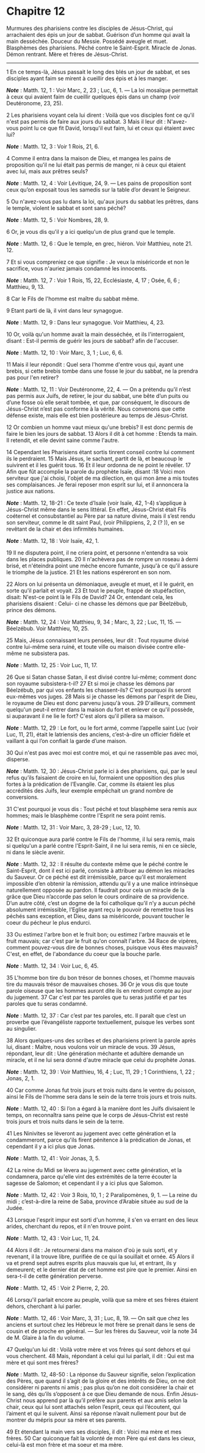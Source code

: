 # Chapitre 12

Murmures des pharisiens contre les disciples de Jésus-Christ, qui arrachaient des épis un jour de sabbat.
Guérison d’un homme qui avait la main desséchée.
Douceur du Messie.
Possédé aveugle et muet.
Blasphèmes des pharisiens.
Péché contre le Saint-Esprit.
Miracle de Jonas.
Démon rentrant.
Mère et frères de Jésus-Christ.

***

1 En ce temps-là, Jésus passait le long des blés un jour de sabbat, et ses disciples ayant faim se mirent à cueillir des épis et à les manger.

***Note*** :  Matth. 12, 1 : Voir Marc, 2, 23 ; Luc, 6, 1. ― La loi mosaïque permettait à ceux qui avaient faim de cueillir quelques épis dans un champ (voir Deutéronome, 23, 25).

2 Les pharisiens voyant cela lui dirent : Voilà que vos disciples font ce qu'il n'est pas permis de faire aux jours du sabbat. 3 Mais il leur dit : N'avez-vous point lu ce que fit David, lorsqu'il eut faim, lui et ceux qui étaient avec lui?

***Note*** :  Matth. 12, 3 : Voir 1 Rois, 21, 6.

4 Comme il entra dans la maison de Dieu, et mangea les pains de proposition qu'il ne lui était pas permis de manger, ni à ceux qui étaient avec lui, mais aux prêtres seuls?

***Note*** :  Matth. 12, 4 : Voir Lévitique, 24, 9. ― Les pains de proposition sont ceux qu’on exposait tous les samedis sur la table d’or devant le Seigneur.

5 Ou n'avez-vous pas lu dans la loi, qu'aux jours du sabbat les prêtres, dans le temple, violent le sabbat et sont sans péché?

***Note*** :  Matth. 12, 5 : Voir Nombres, 28, 9.

6 Or, je vous dis qu'il y a ici quelqu'un de plus grand que le temple.

***Note*** :  Matth. 12, 6 : Que le temple, en grec, hiéron. Voir Matthieu, note 21. 12.

7 Et si vous compreniez ce que signifie : Je veux la miséricorde et non le sacrifice, vous n'auriez jamais condamné les innocents.

***Note*** :  Matth. 12, 7 : Voir 1 Rois, 15, 22, Ecclésiaste, 4, 17 ; Osée, 6, 6 ; Matthieu, 9, 13.

8 Car le Fils de l'homme est maître du sabbat même.


9 Etant parti de là, il vint dans leur synagogue.

***Note*** :  Matth. 12, 9 : Dans leur synagogue. Voir Matthieu, 4, 23.

10 Or, voilà qu'un homme avait la main desséchée, et ils l'interrogaient, disant : Est-il permis de guérir les jours de sabbat? afin de l'accuser.

***Note*** :  Matth. 12, 10 : Voir Marc, 3, 1 ; Luc, 6, 6.

11 Mais il leur répondit : Quel sera l'homme d'entre vous qui, ayant une brebis, si cette brebis tombe dans une fosse le jour du sabbat, ne la prendra pas pour l'en retirer?

***Note*** :  Matth. 12, 11 : Voir Deutéronome, 22, 4. ― On a prétendu qu’il n’est pas permis aux Juifs, de retirer, le jour du sabbat, une bête d’un puits ou d’une fosse où elle serait tombée, et que, par conséquent, le discours de Jésus-Christ n’est pas conforme à la vérité. Nous convenons que cette défense existe, mais elle est bien postérieure au temps de Jésus-Christ.

12 Or combien un homme vaut mieux qu'une brebis? Il est donc permis de faire le bien les jours de sabbat. 13 Alors il dit à cet homme : Etends ta main. Il retendit, et elle devint saine comme l'autre.


14 Cependant les Pharisiens étant sortis tinrent conseil contre lui comment ils le perdraient. 15 Mais Jésus, le sachant, partit de là, et beaucoup le suivirent et il les guérit tous. 16 Et il leur ordonna de ne point le révéler. 17 Afin que fût accomplie la parole du prophète Isaïe, disant :18 Voici mon serviteur que j'ai choisi, l'objet de ma dilection, en qui mon âme a mis toutes ses complaisances. Je ferai reposer mon esprit sur lui, et il annoncera la justice aux nations.

***Note*** :  Matth. 12, 18-21 : Ce texte d’Isaïe (voir Isaïe, 42, 1-4) s’applique à Jésus-Christ même dans le sens littéral. En effet, Jésus-Christ était Fils coéternel et consubstantiel au Père par sa nature divine, mais il s’est rendu son serviteur, comme le dit saint Paul, (voir Philippiens, 2, 2 (? )), en se revêtant de la chair et des infirmités humaines.

***Note*** :  Matth. 12, 18 : Voir Isaïe, 42, 1.

19 Il ne disputera point, il ne criera point, et personne n'entendra sa voix dans les places publiques. 20 Il n'achèvera pas de rompre un roseau à demi brisé, et n'éteindra point une mèche encore fumante, jusqu'à ce qu'il assure le triomphe de la justice. 21 Et les nations espéreront en son nom.


22 Alors on lui présenta un démoniaque, aveugle et muet, et il le guérit, en sorte qu'il parlait et voyait. 23 Et tout le peuple, frappé de stupéfaction, disait: N'est-ce point là le Fils de David? 24 Or, entendant cela, les pharisiens disaient : Celui- ci ne chasse les démons que par Béelzébub, prince des démons.

***Note*** :  Matth. 12, 24 : Voir Matthieu, 9, 34 ; Marc, 3, 22 ; Luc, 11, 15. ― Béelzébub. Voir Matthieu, 10, 25.

25 Mais, Jésus connaissant leurs pensées, leur dit : Tout royaume divisé contre lui-même sera ruiné, et toute ville ou maison divisée contre elle-même ne subsistera pas.

***Note*** :  Matth. 12, 25 : Voir Luc, 11, 17.

26 Que si Satan chasse Satan, il est divisé contre lui-même; comment donc son royaume subsistera-t-il? 27 Et si moi je chasse les démons par Béelzébub, par qui vos enfants les chassent-ils? C'est pourquoi ils seront eux-mêmes vos juges. 28 Mais si je chasse les démons par l'esprit de Dieu, le royaume de Dieu est donc parvenu jusqu'à vous. 29 D'ailleurs, comment quelqu'un peut-il entrer dans la maison du fort et enlever ce qu'il possède, si auparavant il ne lie le fort? C'est alors qu'il pillera sa maison.

***Note*** :  Matth. 12, 29 : Le fort, ou le fort armé, comme l’appelle saint Luc (voir Luc, 11, 21), était le latriensis des anciens, c’est-à-dire un officier fidèle et vaillant à qui l’on confiait la garde d’une maison.

30 Qui n'est pas avec moi est contre moi, et qui ne rassemble pas avec moi, disperse.

***Note*** :  Matth. 12, 30 : Jésus-Christ parle ici à des pharisiens, qui, par le seul refus qu’ils faisaient de croire en lui, formaient une opposition des plus fortes à la prédication de l’Evangile. Car, comme ils étaient les plus accrédités des Juifs, leur exemple empêchait un grand nombre de conversions.


31 C'est pourquoi je vous dis : Tout péché et tout blasphème sera remis aux hommes; mais le blasphème contre l'Esprit ne sera point remis.

***Note*** :  Matth. 12, 31 : Voir Marc, 3, 28-29 ; Luc, 12, 10.

32 Et quiconque aura parlé contre le Fils de l'homme, il lui sera remis, mais si quelqu'un a parlé contre l'Esprit-Saint, il ne lui sera remis, ni en ce siècle, ni dans le siècle avenir.

***Note*** :  Matth. 12, 32 : Il résulte du contexte même que le péché contre le Saint-Esprit, dont il est ici parlé, consiste à attribuer au démon les miracles du Sauveur. Or ce péché est dit irrémissible, parce qu’il est moralement impossible d’en obtenir la rémission, attendu qu’il y a une malice intrinsèque naturellement opposée au pardon. Il faudrait pour cela un miracle de la grâce que Dieu n’accorde pas selon le cours ordinaire de sa providence. D’un autre côté, c’est un dogme de la foi catholique qu’il n’y a aucun péché absolument irrémissible, l’Eglise ayant reçu le pouvoir de remettre tous les péchés sans exception, et Dieu, dans sa miséricorde, pouvant toucher le coeur du pécheur le plus endurci.


33 Ou estimez l'arbre bon et le fruit bon; ou estimez l'arbre mauvais et le fruit mauvais; car c'est par le fruit qu'on connaît l'arbre. 34 Race de vipères, comment pouvez-vous dire de bonnes choses, puisque vous êtes mauvais? C'est, en effet, de l'abondance du coeur que la bouche parle.

***Note*** :  Matth. 12, 34 : Voir Luc, 6, 45.

35 L'homme bon tire du bon trésor de bonnes choses, et l'homme mauvais tire du mauvais trésor de mauvaises choses. 36 Or je vous dis que toute parole oiseuse que les hommes auront dite ils en rendront compte au jour du jugement. 37 Car c'est par tes paroles que tu seras justifié et par tes paroles que tu seras condamné.

***Note*** :  Matth. 12, 37 : Car c’est par tes paroles, etc. Il paraît que c’est un proverbe que l’évangéliste rapporte textuellement, puisque les verbes sont au singulier.


38 Alors quelques-uns des scribes et des pharisiens prirent la parole après lui, disant : Maître, nous voulons voir un miracle de vous. 39 Jésus, répondant, leur dit : Une génération méchante et adultère demande un miracle, et il ne lui sera donné d'autre miracle que celui du prophète Jonas.

***Note*** :  Matth. 12, 39 : Voir Matthieu, 16, 4 ; Luc, 11, 29 ; 1 Corinthiens, 1, 22 ; Jonas, 2, 1.

40 Car comme Jonas fut trois jours et trois nuits dans le ventre du poisson, ainsi le Fils de l'homme sera dans le sein de la terre trois jours et trois nuits.

***Note*** :  Matth. 12, 40 : Si l’on a égard à la manière dont les Juifs divisaient le temps, on reconnaîtra sans peine que le corps de Jésus-Christ est resté trois jours et trois nuits dans le sein de la terre.

41 Les Ninivites se lèveront au jugement avec cette génération et la condammeront, parce qu'ils firent pénitence à la prédication de Jonas, et cependant il y a ici plus que Jonas.

***Note*** :  Matth. 12, 41 : Voir Jonas, 3, 5.

42 La reine du Midi se lèvera au jugement avec cette génération, et la condamnera, parce qu'elle vint des extrémités de la terre écouter la sagesse de Salomon; et cependant il y a ici plus que Salomon.

***Note*** :  Matth. 12, 42 : Voir 3 Rois, 10, 1 ; 2 Paralipomènes, 9, 1. ― La reine du midi ; c’est-à-dire la reine de Saba, province d’Arabie située au sud de la Judée.


43 Lorsque l'esprit impur est sorti d'un homme, il s'en va errant en des lieux arides, cherchant du repos, et il n'en trouve point.

***Note*** :  Matth. 12, 43 : Voir Luc, 11, 24.

44 Alors il dit : Je retournerai dans ma maison d'où je suis sorti, et y revenant, il la trouve libre, purifiée de ce qui la souillait et ornée. 45 Alors il va et prend sept autres esprits plus mauvais que lui, et entrant, ils y demeurent; et le dernier état de cet homme est pire que le premier. Ainsi en sera-t-il de cette génération perverse.

***Note*** :  Matth. 12, 45 : Voir 2 Pierre, 2, 20.


46 Lorsqu'il parlait encore au peuple, voilà que sa mère et ses frères étaient dehors, cherchant à lui parler.

***Note*** :  Matth. 12, 46 : Voir Marc, 3, 31 ; Luc, 8, 19. ― On sait que chez les anciens et surtout chez les Hébreux le mot frère se prenait dans le sens de cousin et de proche en général. ― Sur les frères du Sauveur, voir la note 34 de M. Glaire à la fin du volume.

47 Quelqu'un lui dit : Voilà votre mère et vos frères qui sont dehors et qui vous cherchent. 48 Mais, répondant à celui qui lui parlait, il dit : Qui est ma mère et qui sont mes frères?

***Note*** :  Matth. 12, 48-50 : La réponse du Sauveur signifie, selon l’explication des Pères, que quand il s’agit de la gloire et des intérêts de Dieu, on ne doit considérer ni parents ni amis ; pas plus qu’on ne doit considérer la chair et le sang, dès qu’ils s’opposent à ce que Dieu demande de nous. Enfin Jésus-Christ nous apprend par là qu’il préfère aux parents et aux amis selon la chair, ceux qui lui sont attachés selon l’esprit, ceux qui l’écoutent, qui l’aiment et qui le suivent. Ainsi sa réponse n’avait nullement pour but de montrer du mépris pour sa mère et ses parents.

49 Et étendant la main vers ses disciples, il dit : Voici ma mère et mes frères. 50 Car quiconque fait la volonté de mon Père qui est dans les cieux, celui-là est mon frère et ma soeur et ma mère.

